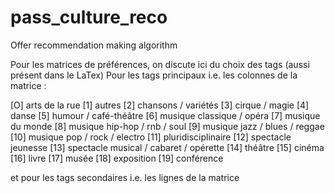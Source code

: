 # pass_culture_reco
Offer recommendation making algorithm

Pour les matrices de préférences, on discute ici du choix des tags (aussi présent dans le LaTex)
Pour les tags principaux i.e. les colonnes de la matrice :

[O]  arts de la rue
[1]  autres
[2]  chansons / variétés
[3]  cirque / magie
[4]  danse
[5]  humour / café-théâtre
[6]  musique classique / opéra
[7]  musique du monde
[8]  musique hip-hop / rnb / soul
[9]  musique jazz / blues / reggae
[10] musique pop / rock / electro
[11] pluridisciplinaire
[12] spectacle jeunesse
[13] spectacle musical / cabaret / opérette
[14] théâtre
[15] cinéma
[16] livre
[17] musée
[18] exposition
[19] conférence

et pour les tags secondaires i.e. les lignes de la matrice
